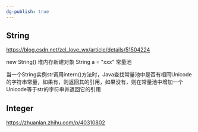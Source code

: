 ```yaml
---
dg-publish: true
---
```

## String
https://blog.csdn.net/zcl_love_wx/article/details/51504224

new String()  堆内存新建对象
String a = "xxx"  常量池

当一个String实例str调用intern()方法时，Java查找常量池中是否有相同Unicode的字符串常量，如果有，则返回其的引用，如果没有，则在常量池中增加一个Unicode等于str的字符串并返回它的引用

## Integer 
https://zhuanlan.zhihu.com/p/40310802